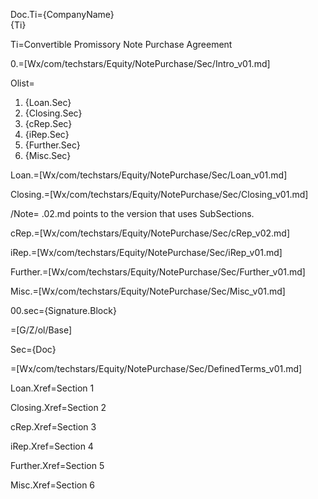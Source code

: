 Doc.Ti={CompanyName}<br>{Ti}

Ti=Convertible Promissory Note Purchase Agreement

0.=[Wx/com/techstars/Equity/NotePurchase/Sec/Intro_v01.md]

Olist=<ol><li>{Loan.Sec}<li>{Closing.Sec}<li>{cRep.Sec}<li>{iRep.Sec}<li>{Further.Sec}<li>{Misc.Sec}</ol>

Loan.=[Wx/com/techstars/Equity/NotePurchase/Sec/Loan_v01.md]

Closing.=[Wx/com/techstars/Equity/NotePurchase/Sec/Closing_v01.md]

/Note= .02.md points to the version that uses SubSections.

cRep.=[Wx/com/techstars/Equity/NotePurchase/Sec/cRep_v02.md]

iRep.=[Wx/com/techstars/Equity/NotePurchase/Sec/iRep_v01.md]

Further.=[Wx/com/techstars/Equity/NotePurchase/Sec/Further_v01.md]

Misc.=[Wx/com/techstars/Equity/NotePurchase/Sec/Misc_v01.md]

00.sec={Signature.Block}

=[G/Z/ol/Base]

Sec={Doc}

=[Wx/com/techstars/Equity/NotePurchase/Sec/DefinedTerms_v01.md]

Loan.Xref=Section 1
 
Closing.Xref=Section 2

cRep.Xref=Section 3

iRep.Xref=Section 4

Further.Xref=Section 5

Misc.Xref=Section 6
